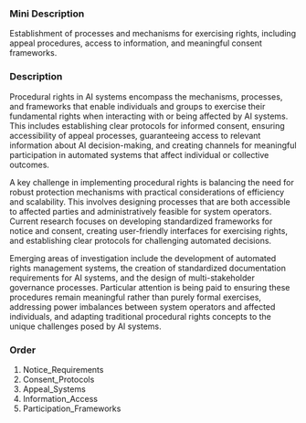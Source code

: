### Mini Description

Establishment of processes and mechanisms for exercising rights, including appeal procedures, access to information, and meaningful consent frameworks.

### Description

Procedural rights in AI systems encompass the mechanisms, processes, and frameworks that enable individuals and groups to exercise their fundamental rights when interacting with or being affected by AI systems. This includes establishing clear protocols for informed consent, ensuring accessibility of appeal processes, guaranteeing access to relevant information about AI decision-making, and creating channels for meaningful participation in automated systems that affect individual or collective outcomes.

A key challenge in implementing procedural rights is balancing the need for robust protection mechanisms with practical considerations of efficiency and scalability. This involves designing processes that are both accessible to affected parties and administratively feasible for system operators. Current research focuses on developing standardized frameworks for notice and consent, creating user-friendly interfaces for exercising rights, and establishing clear protocols for challenging automated decisions.

Emerging areas of investigation include the development of automated rights management systems, the creation of standardized documentation requirements for AI systems, and the design of multi-stakeholder governance processes. Particular attention is being paid to ensuring these procedures remain meaningful rather than purely formal exercises, addressing power imbalances between system operators and affected individuals, and adapting traditional procedural rights concepts to the unique challenges posed by AI systems.

### Order

1. Notice_Requirements
2. Consent_Protocols
3. Appeal_Systems
4. Information_Access
5. Participation_Frameworks

